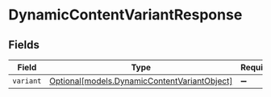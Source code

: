 # DynamicContentVariantResponse


## Fields

| Field                                                                                    | Type                                                                                     | Required                                                                                 | Description                                                                              |
| ---------------------------------------------------------------------------------------- | ---------------------------------------------------------------------------------------- | ---------------------------------------------------------------------------------------- | ---------------------------------------------------------------------------------------- |
| `variant`                                                                                | [Optional[models.DynamicContentVariantObject]](../models/dynamiccontentvariantobject.md) | :heavy_minus_sign:                                                                       | N/A                                                                                      |